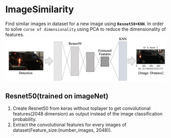 # ImageSimilarity
Find similar images in dataset for a new image using **`Resnet50+KNN`**. In order to solve `curse of dimensionality` using PCA to reduce the dimensionality of features.
![](https://github.com/popCain/ImageSimilarity/blob/main/image/resnet50_knn.png)
## Resnet50(trained on imageNet)
1. Create Resnet50 from keras without toplayer to get convolutional features(2048 dimension) as output instead of the image classification probability.  
2. Extract the convolutional features for every images of dataset(Feature_size:(number_images, 2048)).
